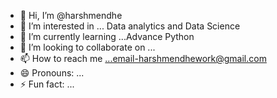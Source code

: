 - 👋 Hi, I’m @harshmendhe
- 👀 I’m interested in ... Data analytics and Data Science
- 🌱 I’m currently learning ...Advance Python
- 💞️ I’m looking to collaborate on ...
- 📫 How to reach me ...email-harshmendhework@gmail.com
- 😄 Pronouns: ...
- ⚡ Fun fact: ...

<!---
harshmendhe/harshmendhe is a ✨ special ✨ repository because its `README.md` (this file) appears on your GitHub profile.
You can click the Preview link to take a look at your changes.
--->
